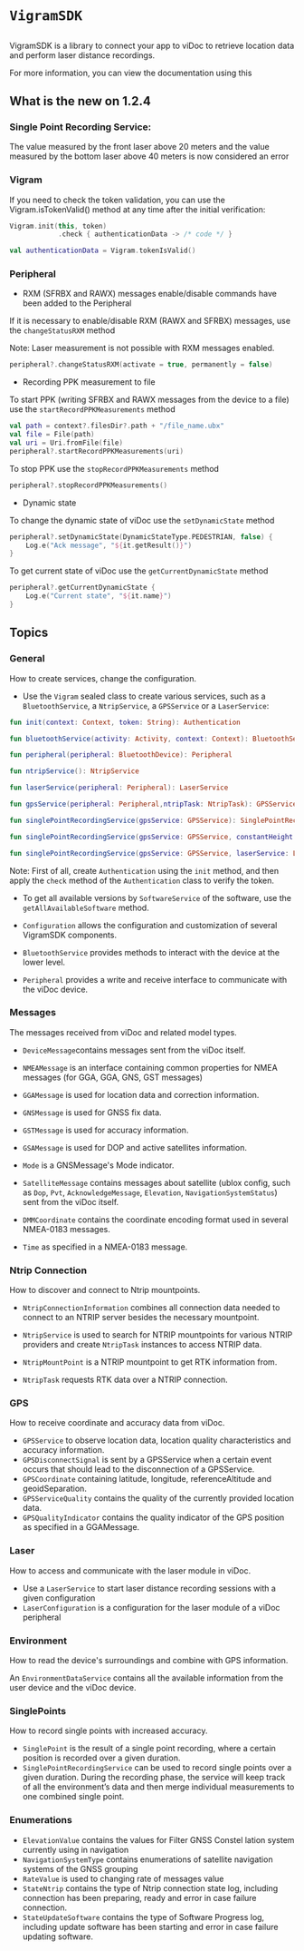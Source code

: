 # ``VigramSDK``

##

VigramSDK is a library to connect your app to viDoc to retrieve location data and perform laser distance recordings.

For more information, you can view the documentation using this 

## What is the new on 1.2.4
### Single Point Recording Service:
The value measured by the front laser above 20 meters and the value measured by the bottom laser above 40 meters is now considered an error

### Vigram

If you need to check the token validation, you can use the Vigram.isTokenValid() method at any time after the initial verification:

```kotlin
Vigram.init(this, token)
            .check { authenticationData -> /* code */ }

val authenticationData = Vigram.tokenIsValid()
```

### Peripheral



- RXM (SFRBX and RAWX) messages enable/disable commands have been added to the Peripheral

If it is necessary to enable/disable RXM (RAWX and SFRBX) messages, use the ``changeStatusRXM`` method

Note: Laser measurement is not possible with RXM messages enabled.

```kotlin
peripheral?.changeStatusRXM(activate = true, permanently = false)
```

- Recording PPK measurement to file

To start PPK (writing SFRBX and RAWX messages from the device to a file) use the ``startRecordPPKMeasurements`` method

```kotlin
val path = context?.filesDir?.path + "/file_name.ubx"
val file = File(path)
val uri = Uri.fromFile(file)
peripheral?.startRecordPPKMeasurements(uri)
```

To stop PPK use the ``stopRecordPPKMeasurements`` method

```kotlin
peripheral?.stopRecordPPKMeasurements()
```


- Dynamic state

To change the dynamic state of viDoc use the ``setDynamicState`` method

```kotlin
peripheral?.setDynamicState(DynamicStateType.PEDESTRIAN, false) {
    Log.e("Ack message", "${it.getResult()}")
}
```

To get current state of viDoc use the ``getCurrentDynamicState`` method
```kotlin
peripheral?.getCurrentDynamicState {
    Log.e("Current state", "${it.name}")                    
}
```

## Topics

### General

How to create services, change the configuration.


- Use the ``Vigram`` sealed class to create various services, such as a ``BluetoothService``, a ``NtripService``, a ``GPSService`` or a ``LaserService``:
```kotlin
fun init(context: Context, token: String): Authentication

fun bluetoothService(activity: Activity, context: Context): BluetoothService

fun peripheral(peripheral: BluetoothDevice): Peripheral

fun ntripService(): NtripService

fun laserService(peripheral: Peripheral): LaserService

fun gpsService(peripheral: Peripheral,ntripTask: NtripTask): GPSService

fun singlePointRecordingService(gpsService: GPSService): SinglePointRecordingService

fun singlePointRecordingService(gpsService: GPSService, constantHeight: Int): SinglePointRecordingService

fun singlePointRecordingService(gpsService: GPSService, laserService: LaserService, laserConfiguration: LaserConfiguration): SinglePointRecordingService
```
Note: First of all, create ``Authentication`` using the ``init`` method, and then apply the ``check`` method of the ``Authentication`` class to verify the token.

- To get all available versions by ``SoftwareService`` of the software, use the ``getAllAvailableSoftware`` method.

- ``Configuration`` allows the configuration and customization of several VigramSDK components.

- ``BluetoothService``  provides methods to interact with the device at the lower level.

- ``Peripheral`` provides a write and receive interface to communicate with the viDoc device.
### Messages

The messages received from viDoc and related model types.

- ``DeviceMessage``contains messages sent from the viDoc itself.

- ``NMEAMessage`` is an interface containing common properties for NMEA messages (for GGA, GGA, GNS, GST messages)
- ``GGAMessage`` is used for location data and correction information.

- ``GNSMessage`` is used for GNSS fix data.

- ``GSTMessage`` is used for accuracy information.


- ``GSAMessage`` is used for DOP and active satellites information.

- ``Mode`` is a GNSMessage's Mode indicator.

- ``SatelliteMessage`` contains messages about satellite (ublox config, such as ``Dop``, ``Pvt``, ``AcknowledgeMessage``, ``Elevation``, ``NavigationSystemStatus``) sent from the viDoc itself.


- ``DMMCoordinate`` contains the coordinate encoding format used in several NMEA-0183 messages.


- ``Time`` as specified in a NMEA-0183 message.




### Ntrip Connection

How to discover and connect to Ntrip mountpoints.
- ``NtripConnectionInformation`` combines all connection data needed to connect to an NTRIP server besides the necessary mountpoint.

- ``NtripService`` is used to search for NTRIP mountpoints for various NTRIP providers and create ``NtripTask`` instances to access NTRIP data.

- ``NtripMountPoint`` is a NTRIP mountpoint to get RTK information from.

- ``NtripTask`` requests RTK data over a NTRIP connection.


### GPS

How to receive coordinate and accuracy data from viDoc.

- ``GPSService`` to observe location data, location quality characteristics and 
accuracy information.
- ``GPSDisconnectSignal`` is sent by a GPSService when a certain event occurs that should lead to the disconnection of a GPSService.
- ``GPSCoordinate`` containing latitude, longitude, referenceAltitude and geoidSeparation.
- ``GPSServiceQuality`` contains the quality of the currently provided location data.
- ``GPSQualityIndicator`` contains the quality indicator of the GPS position as specified in a GGAMessage.

### Laser

How to access and communicate with the laser module in viDoc.

- Use a ``LaserService`` to start laser distance recording sessions with a given configuration
- ``LaserConfiguration`` is a configuration for the laser module of a viDoc peripheral

### Environment

How to read the device's surroundings and combine with GPS information.

An ``EnvironmentDataService`` contains all the available information from the user device and the viDoc device.


### SinglePoints

How to record single points with increased accuracy.

- ``SinglePoint`` is the result of a single point recording, where a certain position is recorded over a given duration.
- ``SinglePointRecordingService`` can be used to record single points over a given duration. During the recording phase, the service will keep track of all the environment’s data and then merge individual measurements to one combined single point.



### Enumerations
- ``ElevationValue`` contains the values for Filter GNSS Constel lation system currently using in navigation
- ``NavigationSystemType`` сontains enumerations of satellite navigation systems of the GNSS grouping
- ``RateValue`` is used to changing rate of messages value
- ``StateNtrip`` сontains the type of Ntrip connection state log, including connection has been preparing, ready and error in case failure connection.
- ``StateUpdateSoftware`` сontains the type of Software Progress log, including update software has been starting and error in case failure updating software.
